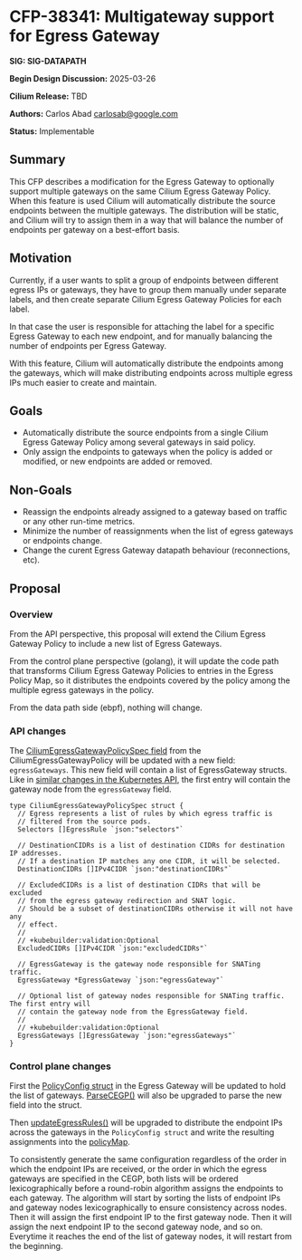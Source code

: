 # CFP-38341: Multigateway support for Egress Gateway

**SIG: SIG-DATAPATH**

**Begin Design Discussion:** 2025-03-26

**Cilium Release:** TBD

**Authors:** Carlos Abad <carlosab@google.com>

**Status:** Implementable

## Summary

This CFP describes a modification for the Egress Gateway to optionally support multiple 
gateways on the same Cilium Egress Gateway Policy. When this feature is used Cilium will 
automatically distribute the source endpoints between the multiple gateways. 
The distribution will be static, and Cilium will try to assign them in a way that will 
balance the number of endpoints per gateway on a best-effort basis.

## Motivation

Currently, if a user wants to split a group of endpoints between different egress IPs or gateways, 
they have to group them manually under separate labels, and then create separate Cilium Egress 
Gateway Policies for each label.

In that case the user is responsible for attaching the label for a specific Egress Gateway to each 
new endpoint, and for manually balancing the number of endpoints per Egress Gateway.

With this feature, Cilium will automatically distribute the endpoints among the gateways, which 
will make distributing endpoints across multiple egress IPs much easier to create and maintain.

## Goals

* Automatically distribute the source endpoints from a single Cilium Egress Gateway Policy among 
several gateways in said policy.
* Only assign the endpoints to gateways when the policy is added or modified, or new endpoints are 
added or removed.

## Non-Goals

* Reassign the endpoints already assigned to a gateway based on traffic or any other run-time 
metrics. 
* Minimize the number of reassignments when the list of egress gateways or endpoints change.
* Change the curent Egress Gateway datapath behaviour (reconnections, etc).

## Proposal

### Overview

From the API perspective, this proposal will extend the Cilium Egress Gateway Policy to 
include a new list of Egress Gateways.

From the control plane perspective (golang), it will update the code path that transforms 
Cilium Egress Gateway Policies to entries in the Egress Policy Map, so it distributes the 
endpoints covered by the policy among the multiple egress gateways in the policy.

From the data path side (ebpf), nothing will change.

### API changes

The 
[CiliumEgressGatewayPolicySpec field](https://github.com/cilium/cilium/blob/03a2d94b4ada323c639512a817a3e78fa5f2833d/pkg/k8s/apis/cilium.io/v2/cegp_types.go#L46C6-L46C35) 
from the CiliumEgressGatewayPolicy will be updated with a new field: `egressGateways`. 
This new field will contain a list of EgressGateway structs. Like in 
[similar changes in the Kubernetes API](https://github.com/kubernetes/api/blob/fc83166ea9db777b32244a3cacec783fa065ab50/core/v1/types.go#L6069), 
the first entry will contain the gateway node from the `egressGateway` field.

```
type CiliumEgressGatewayPolicySpec struct {
  // Egress represents a list of rules by which egress traffic is
  // filtered from the source pods.
  Selectors []EgressRule `json:"selectors"`

  // DestinationCIDRs is a list of destination CIDRs for destination IP addresses.
  // If a destination IP matches any one CIDR, it will be selected.
  DestinationCIDRs []IPv4CIDR `json:"destinationCIDRs"`

  // ExcludedCIDRs is a list of destination CIDRs that will be excluded
  // from the egress gateway redirection and SNAT logic.
  // Should be a subset of destinationCIDRs otherwise it will not have any
  // effect.
  //
  // +kubebuilder:validation:Optional
  ExcludedCIDRs []IPv4CIDR `json:"excludedCIDRs"`

  // EgressGateway is the gateway node responsible for SNATing traffic.
  EgressGateway *EgressGateway `json:"egressGateway"`

  // Optional list of gateway nodes responsible for SNATing traffic. The first entry will
  // contain the gateway node from the EgressGateway field.
  //
  // +kubebuilder:validation:Optional
  EgressGateways []EgressGateway `json:"egressGateways"`
}
```

### Control plane changes

First the [PolicyConfig struct](https://github.com/cilium/cilium/blob/396d6b0b187089121c16faaf10ea6fca4a677f2e/pkg/egressgateway/policy.go#L55) in the 
Egress Gateway will be updated to hold the list of gateways. 
[ParseCEGP()](https://github.com/cilium/cilium/blob/396d6b0b187089121c16faaf10ea6fca4a677f2e/pkg/egressgateway/policy.go#L222C6-L222C16) 
will also be upgraded to parse the new field into the struct.

Then [updateEgressRules()](https://github.com/cilium/cilium/blob/396d6b0b187089121c16faaf10ea6fca4a677f2e/pkg/egressgateway/manager.go#L579) 
will be upgraded to distribute the endpoint IPs across the gateways in the 
`PolicyConfig struct` and write the resulting assignments into the 
[policyMap](https://github.com/cilium/cilium/blob/396d6b0b187089121c16faaf10ea6fca4a677f2e/pkg/egressgateway/manager.go#L616C73-L616C82).

To consistently generate the same configuration regardless of the order in which the 
endpoint IPs are received, or the order in which the egress gateways are specified in the 
CEGP, both lists will be ordered lexicographically before a round-robin algorithm assigns 
the endpoints to each gateway. The algorithm will start by sorting the lists of endpoint 
IPs and gateway nodes lexicographically to ensure consistency across nodes. Then it will 
assign the first endpoint IP to the first gateway node. Then it will assign the next 
endpoint IP to the second gateway node, and so on. Everytime it reaches the end of the 
list of gateway nodes, it will restart from the beginning.
